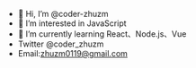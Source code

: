 - 👋 Hi, I’m @coder-zhuzm
- 👀 I’m interested in JavaScript
- 🌱 I’m currently learning React、Node.js、Vue
- Twitter @coder_zhuzm   
- Email:zhuzm0119@gmail.com
